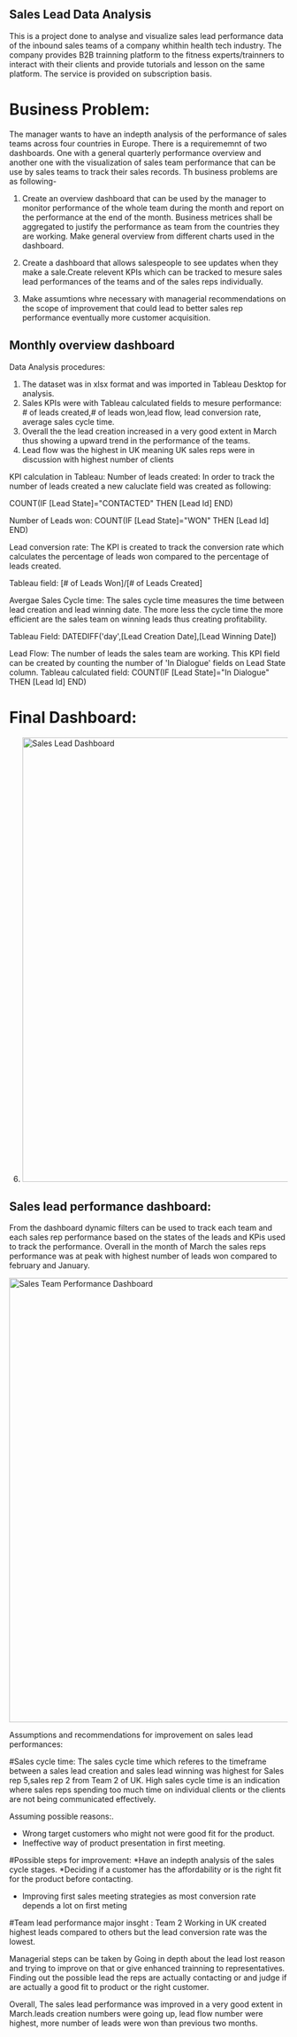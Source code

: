 ## Sales Lead Data Analysis 

This is a project done to analyse and visualize sales lead performance data of the inbound sales teams of a company whithin health tech industry. The company provides B2B trainning platform to the fitness experts/trainners to interact with their clients and provide tutorials and lesson on the same platform. The service is provided on subscription basis.

# Business Problem:

The manager wants to have an indepth analysis of the performance of sales teams across four countries in Europe. There is a requirememnt of two dashboards. One with a general quarterly performance overview and another one with the visualization of sales team performance that can be use by sales teams to track their sales records. Th business problems are as following-

1. Create an overview dashboard that can be used by the manager to monitor performance of the whole team during the month and report on the performance at the end of the month. Business metrices shall be aggregated to justify the performance as team from the countries they are working. Make general overview from different charts used in the dashboard. 

2. Create a dashboard that allows salespeople to see updates when they make a sale.Create relevent KPIs which can be tracked to mesure sales lead performances of the teams and of the sales reps individually.

3. Make assumtions whre necessary with managerial recommendations on the scope of improvement that could lead to better sales rep performance eventually more customer acquisition.


## Monthly overview dashboard
Data Analysis procedures:
1. The dataset was in xlsx format and was imported in Tableau Desktop for analysis. 
2. Sales KPIs were  with Tableau calculated fields to mesure performance: # of leads created,# of leads won,lead flow, lead conversion rate, average sales cycle time.
3. Overall the the lead creation increased in a very good extent in March thus showing a upward trend in the performance of the teams. 
4. Lead flow was the highest in UK meaning UK sales reps were in discussion with highest number of clients

KPI calculation in Tableau:
Number of leads created:
In order to track the number of leads created a new caluclate field was created as following:

COUNT(IF [Lead State]="CONTACTED" THEN [Lead Id] END)

Number of Leads won:
COUNT(IF [Lead State]="WON" THEN [Lead Id] END)

Lead conversion rate:
The KPI is created to track the conversion rate which calculates the percentage of leads won compared to the percentage of leads created.

Tableau field:
[# of Leads Won]/[# of Leads Created]

Avergae Sales Cycle time:
The sales cycle time measures the time between lead creation and lead winning date. The more less the cycle time the more efficient are the sales team on winning leads thus creating profitability.

Tableau Field:
DATEDIFF('day',[Lead Creation Date],[Lead Winning Date])

Lead Flow:
The number of leads the sales team are working. This KPI field can be created by counting the number of 'In Dialogue' fields on Lead State column.
Tableau calculated field:
COUNT(IF [Lead State]="In Dialogue" THEN [Lead Id] END)

# Final Dashboard:

6. <img width="802" alt="Sales Lead Dashboard" src="https://user-images.githubusercontent.com/96620728/174909369-7afe1235-a26a-4e85-80d4-2fc2208885c2.png">

## Sales lead performance dashboard:

From the dashboard dynamic filters can be used to track each team and each sales rep performance based on the states of the leads and KPis used to track the performance. Overall in the month of March the sales reps performance was at peak with highest number of leads won compared to february and January.

<img width="802" alt="Sales Team Performance Dashboard" src="https://user-images.githubusercontent.com/96620728/174909599-f8c19057-3aba-4446-b147-eaac96ab7c47.png">

Assumptions and recommendations for improvement on sales lead performances:

#Sales cycle time:
The sales cycle time which referes to the timeframe between a sales lead creation and sales lead winning was highest for Sales rep 5,sales rep 2 from Team 2 of UK.
High sales cycle time is an indication where sales reps spending too much time on individual clients or the clients are not being communicated effectively.

Assuming possible reasons:.
* Wrong target customers who might not were good fit for the product.
* Ineffective way of product presentation in first meeting.

#Possible steps for improvement:
*Have an indepth analysis of the sales cycle stages.
*Deciding if a customer has the affordability or is the right fit for the product before contacting.
* Improving first sales meeting strategies as most conversion rate depends a lot on first meting

#Team lead performance major insght :
Team 2 Working in UK created highest leads compared to others but the lead conversion rate was the lowest.

Managerial steps can be taken by
Going in depth about  the lead lost reason and trying to improve on that or give enhanced trainning to  representatives.
Finding out the possible lead  the reps are actually contacting or and judge if are actually a  good fit  to product or the right customer.

Overall, The sales lead performance was improved in a very good extent in March.leads creation numbers were going up, lead flow number were highest, more number of leads were won than previous two months. 
